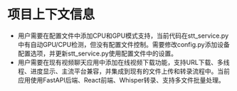 # 项目上下文信息

- 用户需要在配置文件中添加CPU和GPU模式支持，当前代码在stt_service.py中有自动GPU/CPU检测，但没有配置文件控制。需要修改config.py添加设备配置选项，并更新stt_service.py使用配置文件中的设置。
- 用户需要在现有视频聊天应用中添加在线视频下载功能，支持URL下载、多线程、进度显示、主流平台兼容，并集成到现有的文件上传和转录流程中。当前应用使用FastAPI后端、React前端、Whisper转录、支持多文件批量处理。
